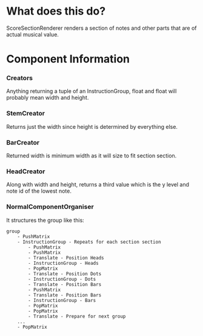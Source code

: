 # What does this do?
ScoreSectionRenderer renders a section of notes and other parts that are of actual musical value.

# Component Information
### Creators
Anything returning a tuple of an InstructionGroup, float and float will probably mean width and height.

### StemCreator
Returns just the width since height is determined by everything else.

### BarCreator
Returned width is minimum width as it will size to fit section section.

### HeadCreator
Along with width and height, returns a third value which is the y level and note id of the lowest note.

### NormalComponentOrganiser
It structures the group like this:
```
group
    - PushMatrix
    - InstructionGroup - Repeats for each section section
        - PushMatrix
        - PushMatrix
        - Translate - Position Heads
        - InstructionGroup - Heads
        - PopMatrix
        - Translate - Position Dots
        - InstructionGroup - Dots
        - Translate - Position Bars
        - PushMatrix
        - Translate - Position Bars
        - InstructionGroup - Bars
        - PopMatrix
        - PopMatrix
        - Translate - Prepare for next group
    ...
    - PopMatrix
```

